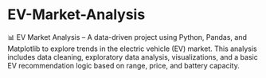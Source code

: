 # EV-Market-Analysis
📊 EV Market Analysis – A data-driven project using Python, Pandas, and Matplotlib to explore trends in the electric vehicle (EV) market. This analysis includes data cleaning, exploratory data analysis, visualizations, and a basic EV recommendation logic based on range, price, and battery capacity.
